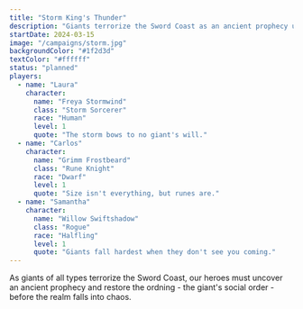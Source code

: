 ```yaml
---
title: "Storm King's Thunder"
description: "Giants terrorize the Sword Coast as an ancient prophecy unfolds"
startDate: 2024-03-15
image: "/campaigns/storm.jpg"
backgroundColor: "#1f2d3d"
textColor: "#ffffff"
status: "planned"
players:
  - name: "Laura"
    character:
      name: "Freya Stormwind"
      class: "Storm Sorcerer"
      race: "Human"
      level: 1
      quote: "The storm bows to no giant's will."
  - name: "Carlos"
    character:
      name: "Grimm Frostbeard"
      class: "Rune Knight"
      race: "Dwarf"
      level: 1
      quote: "Size isn't everything, but runes are."
  - name: "Samantha"
    character:
      name: "Willow Swiftshadow"
      class: "Rogue"
      race: "Halfling"
      level: 1
      quote: "Giants fall hardest when they don't see you coming."
---
```


As giants of all types terrorize the Sword Coast, our heroes must uncover an ancient prophecy and restore the ordning - the giant's social order - before the realm falls into chaos.